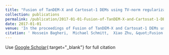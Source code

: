 ```yaml
---
title: "Fusion of TanDEM-X and Cartosat-1 DEMs using TV-norm regularization and ANN-predicted weights"
collection: publications
permalink: /publication/2017-01-01-Fusion-of-TanDEM-X-and-Cartosat-1-DEMs-using-TV-norm-regularization-and-ANN-predicted-weights
date: 2017-01-01
venue: 'In the proceedings of Fusion of TanDEM-X and Cartosat-1 DEMs using TV-norm regularization and ANN-predicted weights'
citation: ' Hossein Bagheri,  Michael Schmitt,  Xiao Zhu, &quot;Fusion of TanDEM-X and Cartosat-1 DEMs using TV-norm regularization and ANN-predicted weights.&quot; In the proceedings of Fusion of TanDEM-X and Cartosat-1 DEMs using TV-norm regularization and ANN-predicted weights, 2017.'
---
```

Use [Google Scholar](https://scholar.google.com/scholar?q=Fusion+of+TanDEM+X+and+Cartosat+1+DEMs+using+TV+norm+regularization+and+ANN+predicted+weights){:target="_blank"} for full citation